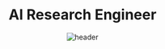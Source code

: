 <div align="center">

# AI Research Engineer   
  
![header](https://capsule-render.vercel.app/api?type=waving&color=auto&height=300&section=header&text=JUNO&fontSize=90)





  
</div>
